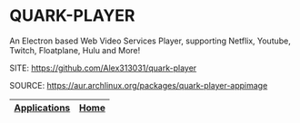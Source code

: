 # QUARK-PLAYER

 An Electron based Web Video Services Player, supporting Netflix, 
 Youtube, Twitch, Floatplane, Hulu and More!

 SITE: https://github.com/Alex313031/quark-player

 SOURCE: https://aur.archlinux.org/packages/quark-player-appimage

 | [Applications](https://portable-linux-apps.github.io/apps.html) | [Home](https://portable-linux-apps.github.io)
 | --- | --- |
